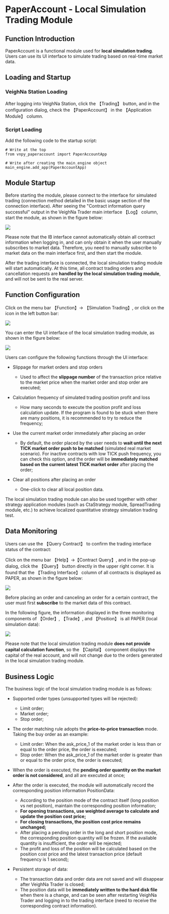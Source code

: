 # PaperAccount - Local Simulation Trading Module


## Function Introduction

PaperAccount is a functional module used for **local simulation trading**. Users can use its UI interface to simulate trading based on real-time market data.

## Loading and Startup

### VeighNa Station Loading

After logging into VeighNa Station, click the 【Trading】 button, and in the configuration dialog, check the 【PaperAccount】 in the 【Application Module】 column.

### Script Loading

Add the following code to the startup script:

```python3
# Write at the top
from vnpy_paperaccount import PaperAccountApp

# Write after creating the main_engine object
main_engine.add_app(PaperAccountApp)
```


## Module Startup

Before starting the module, please connect to the interface for simulated trading (connection method detailed in the basic usage section of the connection interface). After seeing the "Contract information query successful" output in the VeighNa Trader main interface 【Log】 column, start the module, as shown in the figure below:

![](https://vnpy-doc.oss-cn-shanghai.aliyuncs.com/cta_strategy/1.png)

Please note that the IB interface cannot automatically obtain all contract information when logging in, and can only obtain it when the user manually subscribes to market data. Therefore, you need to manually subscribe to market data on the main interface first, and then start the module.

After the trading interface is connected, the local simulation trading module will start automatically. At this time, all contract trading orders and cancellation requests are **handled by the local simulation trading module**, and will not be sent to the real server.

## Function Configuration

Click on the menu bar 【Function】-> 【Simulation Trading】, or click on the icon in the left button bar:

![](https://vnpy-doc.oss-cn-shanghai.aliyuncs.com/paper_account/4.png)

You can enter the UI interface of the local simulation trading module, as shown in the figure below:

![](https://vnpy-doc.oss-cn-shanghai.aliyuncs.com/paper_account/5.png)

Users can configure the following functions through the UI interface:

- Slippage for market orders and stop orders
  - Used to affect the **slippage number** of the transaction price relative to the market price when the market order and stop order are executed;

- Calculation frequency of simulated trading position profit and loss
  - How many seconds to execute the position profit and loss calculation update. If the program is found to be stuck when there are many positions, it is recommended to try to reduce the frequency;

- Use the current market order immediately after placing an order
  - By default, the order placed by the user needs to **wait until the next TICK market order push to be matched** (simulated real market scenario). For inactive contracts with low TICK push frequency, you can check this option, and the order will be **immediately matched based on the current latest TICK market order** after placing the order;

- Clear all positions after placing an order
  - One-click to clear all local position data.

The local simulation trading module can also be used together with other strategy application modules (such as CtaStrategy module, SpreadTrading module, etc.) to achieve localized quantitative strategy simulation trading test.


## Data Monitoring

Users can use the 【Query Contract】 to confirm the trading interface status of the contract:

Click on the menu bar 【Help】->【Contract Query】, and in the pop-up dialog, click the 【Query】 button directly in the upper right corner. It is found that the 【Trading Interface】 column of all contracts is displayed as PAPER, as shown in the figure below:

![](https://vnpy-doc.oss-cn-shanghai.aliyuncs.com/paper_account/2.png)

Before placing an order and canceling an order for a certain contract, the user must first **subscribe** to the market data of this contract.

In the following figure, the information displayed in the three monitoring components of 【Order】, 【Trade】, and 【Position】 is all PAPER (local simulation data):

![](https://vnpy-doc.oss-cn-shanghai.aliyuncs.com/paper_account/3.png)

Please note that the local simulation trading module **does not provide capital calculation function**, so the 【Capital】 component displays the capital of the real account, and will not change due to the orders generated in the local simulation trading module.


## Business Logic

The business logic of the local simulation trading module is as follows:

- Supported order types (unsupported types will be rejected):

  - Limit order;
  - Market order;
  - Stop order;

- The order matching rule adopts the **price-to-price transaction** mode. Taking the buy order as an example:

  - Limit order: When the ask_price_1 of the market order is less than or equal to the order price, the order is executed;
  - Stop order: When the ask_price_1 of the market order is greater than or equal to the order price, the order is executed;

- When the order is executed, the **pending order quantity on the market order is not considered**, and all are executed at once;

- After the order is executed, the module will automatically record the corresponding position information PositionData:

  - According to the position mode of the contract itself (long position vs net position), maintain the corresponding position information;
  - **For opening transactions, use weighted average to calculate and update the position cost price;**
  - **For closing transactions, the position cost price remains unchanged;**
  - After placing a pending order in the long and short position mode, the corresponding position quantity will be frozen. If the available quantity is insufficient, the order will be rejected;
  - The profit and loss of the position will be calculated based on the position cost price and the latest transaction price (default frequency is 1 second);

- Persistent storage of data:

  - The transaction data and order data are not saved and will disappear after VeighNa Trader is closed;
  - The position data will be **immediately written to the hard disk file** when there is a change, and can be seen after restarting VeighNa Trader and logging in to the trading interface (need to receive the corresponding contract information).
